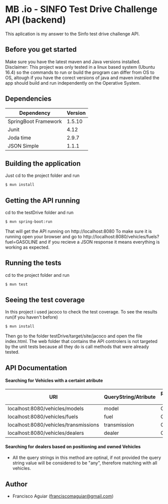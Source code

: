 # MB .io - SINFO Test Drive Challenge API (backend)

This aplication is my answer to the Sinfo test drive challenge API.

## Before you get started
Make sure you have the latest maven and Java versions installed.
Disclaimer: 
    This project was only tested in a linux based system (Ubuntu 16.4) so the commands to run or build the program can differ from OS to OS, altough if you have the corect versions of java and maven installed the app should build and run independently on the Operative System.
    
## Dependencies
Dependency  | Version
------------- | -------------
SpringBoot Framework  | 1.5.10
Junit  | 4.12
Joda time | 2.9.7
JSON Simple | 1.1.1

## Building the application
Just cd to the project folder and run 
```sh
$ mvn install
```
## Getting the API running
cd to the testDrive folder and run
```sh
$ mvn spring-boot:run
```
That will get the API running on http://localhost:8080
To make sure it is running open your browser and go to http://localhost:8080/vehicles/fuels?fuel=GASOLINE and if you recieve a JSON response it means everything is working as expected.

## Running the tests
cd to the project folder and run
```sh
$ mvn test
```

## Seeing the test coverage
In this project i used jacoco to check the test coverage.
To see the results run(if you haven't before)
```sh
$ mvn install
```
Then go to the folder testDrive/target/site/jacoco and open the file index.html.
The web folder that contains the API controlers is not targeted by the unit tests because all they do is call methods that were already tested.

## API Documentation
#### Searching for Vehicles with a certaint atribute
URI  | QueryString/Atribute |Request type
----- | -----------|---------
    localhost:8080/vehicles/models  |model| GET
    localhost:8080/vehicles/fuels  |fuel |GET
    localhost:8080/vehicles/transmissions |transmission |GET
    localhost:8080/vehicles/dealers |dealer |GET
#### Searching for dealers based on positioning and owned Vehicles
* All the query strings in this method are optinal, if not provided the query string value will be considered to be "any", therefore matching with all vehicles.


## Author
- Francisco Aguiar (franciscomaguiar@gmail.com)